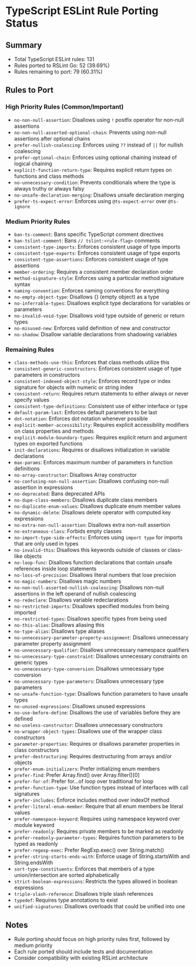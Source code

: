 # TypeScript ESLint Rule Porting Status

## Summary

- Total TypeScript ESLint rules: 131
- Rules ported to RSLint Go: 52 (39.69%)
- Rules remaining to port: 79 (60.31%)

## Rules to Port

### High Priority Rules (Common/Important)

- `no-non-null-assertion`: Disallows using `!` postfix operator for non-null assertions
- `no-non-null-asserted-optional-chain`: Prevents using non-null assertions after optional chains
- `prefer-nullish-coalescing`: Enforces using `??` instead of `||` for nullish coalescing
- `prefer-optional-chain`: Enforces using optional chaining instead of logical chaining
- `explicit-function-return-type`: Requires explicit return types on functions and class methods
- `no-unnecessary-condition`: Prevents conditionals where the type is always truthy or always falsy
- `no-unsafe-declaration-merging`: Disallows unsafe declaration merging
- `prefer-ts-expect-error`: Enforces using `@ts-expect-error` over `@ts-ignore`

### Medium Priority Rules

- `ban-ts-comment`: Bans specific TypeScript comment directives
- `ban-tslint-comment`: Bans `// tslint:<rule-flag>` comments
- `consistent-type-imports`: Enforces consistent usage of type imports
- `consistent-type-exports`: Enforces consistent usage of type exports
- `consistent-type-assertions`: Enforces consistent usage of type assertions
- `member-ordering`: Requires a consistent member declaration order
- `method-signature-style`: Enforces using a particular method signature syntax
- `naming-convention`: Enforces naming conventions for everything
- `no-empty-object-type`: Disallows {} (empty object) as a type
- `no-inferrable-types`: Disallows explicit type declarations for variables or parameters
- `no-invalid-void-type`: Disallows void type outside of generic or return types
- `no-misused-new`: Enforces valid definition of new and constructor
- `no-shadow`: Disallow variable declarations from shadowing variables

### Remaining Rules

- `class-methods-use-this`: Enforces that class methods utilize this
- `consistent-generic-constructors`: Enforces consistent usage of type parameters in constructors
- `consistent-indexed-object-style`: Enforces record type or index signature for objects with numeric or string index
- `consistent-return`: Requires return statements to either always or never specify values
- `consistent-type-definitions`: Consistent use of either interface or type
- `default-param-last`: Enforces default parameters to be last
- `dot-notation`: Enforces dot notation whenever possible
- `explicit-member-accessibility`: Requires explicit accessibility modifiers on class properties and methods
- `explicit-module-boundary-types`: Requires explicit return and argument types on exported functions
- `init-declarations`: Requires or disallows initialization in variable declarations
- `max-params`: Enforces maximum number of parameters in function definitions
- `no-array-constructor`: Disallows Array constructor
- `no-confusing-non-null-assertion`: Disallows confusing non-null assertion in expressions
- `no-deprecated`: Bans deprecated APIs
- `no-dupe-class-members`: Disallows duplicate class members
- `no-duplicate-enum-values`: Disallows duplicate enum member values
- `no-dynamic-delete`: Disallows delete operator with computed key expressions
- `no-extra-non-null-assertion`: Disallows extra non-null assertion
- `no-extraneous-class`: Forbids empty classes
- `no-import-type-side-effects`: Enforces using `import type` for imports that are only used in types
- `no-invalid-this`: Disallows this keywords outside of classes or class-like objects
- `no-loop-func`: Disallows function declarations that contain unsafe references inside loop statements
- `no-loss-of-precision`: Disallows literal numbers that lose precision
- `no-magic-numbers`: Disallows magic numbers
- `no-non-null-asserted-nullish-coalescing`: Disallows non-null assertions in the left operand of nullish coalescing
- `no-redeclare`: Disallows variable redeclarations
- `no-restricted-imports`: Disallows specified modules from being imported
- `no-restricted-types`: Disallows specific types from being used
- `no-this-alias`: Disallows aliasing this
- `no-type-alias`: Disallows type aliases
- `no-unnecessary-parameter-property-assignment`: Disallows unnecessary parameter property assignment
- `no-unnecessary-qualifier`: Disallows unnecessary namespace qualifiers
- `no-unnecessary-type-constraint`: Disallows unnecessary constraints on generic types
- `no-unnecessary-type-conversion`: Disallows unnecessary type conversion
- `no-unnecessary-type-parameters`: Disallows unnecessary type parameters
- `no-unsafe-function-type`: Disallows function parameters to have unsafe types
- `no-unused-expressions`: Disallows unused expressions
- `no-use-before-define`: Disallows the use of variables before they are defined
- `no-useless-constructor`: Disallows unnecessary constructors
- `no-wrapper-object-types`: Disallows use of the wrapper class constructors
- `parameter-properties`: Requires or disallows parameter properties in class constructors
- `prefer-destructuring`: Requires destructuring from arrays and/or objects
- `prefer-enum-initializers`: Prefer initializing enum members
- `prefer-find`: Prefer Array.find() over Array.filter()[0]
- `prefer-for-of`: Prefer for...of loop over traditional for loop
- `prefer-function-type`: Use function types instead of interfaces with call signatures
- `prefer-includes`: Enforce includes method over indexOf method
- `prefer-literal-enum-member`: Require that all enum members be literal values
- `prefer-namespace-keyword`: Requires using namespace keyword over module keyword
- `prefer-readonly`: Requires private members to be marked as readonly
- `prefer-readonly-parameter-types`: Requires function parameters to be typed as readonly
- `prefer-regexp-exec`: Prefer RegExp.exec() over String.match()
- `prefer-string-starts-ends-with`: Enforce usage of String.startsWith and String.endsWith
- `sort-type-constituents`: Enforces that members of a type union/intersection are sorted alphabetically
- `strict-boolean-expressions`: Restricts the types allowed in boolean expressions
- `triple-slash-reference`: Disallows triple slash references
- `typedef`: Requires type annotations to exist
- `unified-signatures`: Disallows overloads that could be unified into one

## Notes

- Rule porting should focus on high priority rules first, followed by medium priority
- Each rule ported should include tests and documentation
- Consider compatibility with existing RSLint architecture
